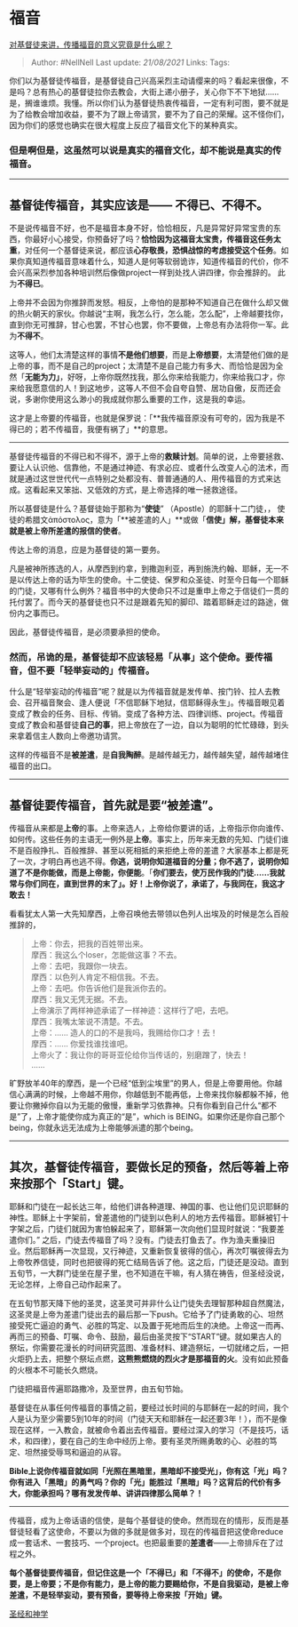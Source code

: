 # 福音
[对基督徒来讲，传播福音的意义究竟是什么呢？](https://www.zhihu.com/question/263977309/answer/632349355)

> Author: #NellNell 
Last update: *21/08/2021* 
Links:
Tags:  

你们以为基督徒传福音，是基督徒自己兴高采烈主动请缨来的吗？看起来很像，不是吗？总有热心的基督徒拉你去教会，大街上递小册子，关心你下不下地狱……是，搁谁谁烦。我懂。所以你们认为基督徒热衷传福音，一定有利可图，要不就是为了给教会增加收益，要不为了跟上帝请赏，要不为了自己的荣耀。这不怪你们，因为你们的感觉也确实在很大程度上反应了福音文化下的某种真实。

### 但是啊但是，这虽然可以说是真实的福音文化，却不能说是真实的传福音。

---

## 基督徒传福音，其实应该是—— 不得已、不得不。

不是说传福音不好，也不是福音本身不好，恰恰相反，凡是异常好异常宝贵的东西，你最好小心接受，你预备好了吗？**恰恰因为这福音太宝贵，传福音这任务太重**，对任何一个基督徒来说，都应该**心存敬畏，恐惧战惊的考虑接受这个任务**。如果你真知道传福音意味着什么，知道人是何等软弱诡诈，知道传福音的代价，你不会兴高采烈参加各种培训然后像做project一样到处找人讲四律，你会推辞的。 此为**不得已**。

上帝并不会因为你推辞而发怒。相反，上帝怕的是那种不知道自己在做什么却又做的热火朝天的家伙。你越说“主啊，我怎么行，怎么能，怎么配”，上帝越要找你，直到你无可推辞，甘心也罢，不甘心也罢，你不要做，上帝总有办法将你一军。此为**不得不**。

这等人，他们太清楚这样的事情**不是他们想要**，而是**上帝想要**，太清楚他们做的是上帝的事，而不是自己的project；太清楚不是自己能力有多大、而恰恰是因为全然「**无能为力」**，好呀，上帝你既然找我，那么你来给我能力，你来给我口才，你来给我愿意信的人！到这地步，这等人不但不会自夸自赞、居功自傲，反而还会说，多谢你使用这么渺小的我成就你那么重要的工作，这是我的幸运。

这才是上帝要的传福音，也就是保罗说：「**我传福音原没有可夸的，因为我是不得已的；若不传福音，我便有祸了」**的意思。

---

  

基督徒传福音的不得已和不得不，源于上帝的**救赎计划**。简单的说，上帝要拯救、要让人认识他、信靠他，不是通过神迹、有求必应、或者什么改变人心的法术，而就是通过这世世代代一点特别之处都没有、普普通通的人、用传福音的方式来达成。这看起来又笨拙、又低效的方式，是上帝选择的唯一拯救途径。

所以基督徒是什么？基督徒始于那称为“**使徒**” （Apostle）的耶稣十二门徒，， 使徒的希腊文ἀπόστολος，意为「**被差遣的人」**或做「**信使」**解，基督徒本来就是**被上帝所差遣的报信的使者**。

传达上帝的消息，应是为基督徒的第一要务。

凡是被神所拣选的人，从摩西到约拿，到撒迦利亚，再到施洗约翰、耶稣，无一不是以传达上帝的话为毕生的使命。十二使徒、保罗和众圣徒、时至今日每一个耶稣的门徒，又哪有什么例外？福音书中的大使命只不过是重申上帝之于信徒们一贯的托付罢了。而今天的基督徒也只不过是跟着先知的脚印、踏着耶稣走过的路途，做份内之事而已。

因此，基督徒传福音，是必须要承担的使命。

### **然而，吊诡的是，基督徒却不应该轻易「从事」这个使命。要传福音，但不要「轻举妄动的」传福音。**

什么是“轻举妄动的传福音”呢？就是以为传福音就是发传单、按门铃、拉人去教会、召开福音聚会、逢人便说「不信耶稣下地狱，信耶稣得永生」。传福音眼见着变成了教会的任务、目标、传销。变成了各种方法、四律训练、project。传福音变成了教会和基督徒**自己的事**，把上帝放在了一边，自以为聪明的忙忙碌碌，到头来拿着信主人数向上帝邀功请赏。

这样的传福音不是**被差遣**，是**自我陶醉**。是越传越无力，越传越失望，越传越堵住福音的出口。

---

## 基督徒要传福音，首先就是要“被差遣”。

传福音从来都是**上帝**的事。上帝来选人，上帝给你要讲的话，上帝指示你向谁传、如何传。这些任务的主语无一例外是**上帝**。事实上，历年来无数的先知、门徒们谁不是百般挣扎、百般推辞、甚至以死相抵的来拒绝上帝的差遣？大家基本上都是死了一次，才明白再也逃不得。**你逃，说明你知道福音的分量；你不逃了，说明你知道了不是你能做，而是上帝能，你便能**。「**你们要去，使万民作我的门徒……我就常与你们同在，直到世界的末了」。好！上帝你说了，承诺了，与我同在，我这才敢去！**

看看犹太人第一大先知摩西，上帝召唤他去带领以色列人出埃及的时候是怎么百般推辞的，

> 上帝：你去，把我的百姓带出来。  
> 摩西：我这么个loser，怎能做这事？不去。  
> 上帝：去吧，我跟你一块去。  
> 摩西：以色列人肯定不相信我。不去。  
> 上帝：去吧。你告诉他们是我派你去的。  
> 摩西：我又无凭无据。不去。  
> 上帝演示了两样神迹承诺了一样神迹：这样行了吧，去吧。  
> 摩西：我嘴太笨说不清楚。不去。  
> 上帝：…… 造人的口的不是我吗，我赐给你口才！去！  
> 摩西：…… 你爱找谁找谁吧。  
> 上帝火了：我让你的哥哥亚伦给你当传话的，别磨蹭了，快去！  
> ……

旷野放羊40年的摩西，是一个已经“低到尘埃里”的男人，但是上帝要用他。你越信心满满的时候，上帝越不用你，你越低到不能再低，上帝来找你躲都躲不掉，他要让你撇掉你自以为无能的傲慢，重新学习依靠神。只有你看到自己什么“都不是”了，上帝才能使你成为真正的“是”，which is BEING。如果你还是你自己那个being，你就永远无法成为上帝能够派遣的那个being。

---

## 其次，基督徒传福音，要做长足的预备，然后等着上帝来按那个「Start」键。

耶稣和门徒在一起长达三年，给他们讲各种道理、神国的事、也让他们见识耶稣的神性。耶稣上十字架前，曾差遣他的门徒到以色利人的地方去传福音。耶稣被钉十字架之后，门徒们就因为害怕躲起来了，耶稣第一次向他们显现时就说：“我要差遣你们。” 之后，门徒去传福音了吗？没有。门徒去打鱼去了。作为渔夫重操旧业。然后耶稣再一次显现，又行神迹，又重新恢复彼得的信心，再次叮嘱彼得去为上帝牧养信徒，同时也把彼得的死亡结局告诉了他。这之后，门徒还是没动。直到五旬节，一大群门徒坐在屋子里，也不知道在干嘛，有人猜在祷告，但圣经没说，无论怎样，上帝自己动作起来了。

在五旬节那天降下他的圣灵，这圣灵可并非什么让门徒失去理智那种超自然魔法，这圣灵是上帝为差遣门徒出去的最后那一下push。它给予了门徒勇敢的心、坦然接受死亡逼迫的勇气、必胜的笃定、以及置于死地而后生的决绝。上帝这一而再、再而三的预备、叮嘱、命令、鼓励，最后由圣灵按下“START”键。就如果古人的祭坛，你需要花漫长的时间研究蓝图、准备材料、建造祭坛，一切就绪之后，一把火炬扔上去，把整个祭坛点燃，**这熊熊燃烧的烈火才是那福音的火**。没有如此预备的火根本不可能长久燃烧。

门徒把福音传遍耶路撒冷，及至世界，由五旬节始。

基督徒在从事任何传福音的事情之前，要经过长时间的与耶稣在一起的时间，我个人是认为至少需要5到10年的时间（门徒天天和耶稣在一起还要3年！），而不是像现在这样，一入教会，就被命令着出去传福音。要经过深入的学习（不是技巧，话术，和四律），要在自己的生命中经历上帝。要有圣灵所赐勇敢的心、必胜的笃定、坦然接受辱骂和逼迫的从容。

**Bible上说你传福音就如同「光照在黑暗里，黑暗却不接受光」，你有这「光」吗？你有进入「黑暗」的勇气吗？你的「光」能胜过「黑暗」吗？这背后的代价有多大，你能承担吗？哪有发发传单、讲讲四律那么简单？！**

---

传福音，成为上帝话语的信使，是每个基督徒的使命。然而现在的情形，反而是基督徒轻看了这使命，不要以为做的多就是做多对，现在的传福音把这使命reduce成一套话术、一套技巧、一个project。也把最重要的**差遣者**——上帝排斥在了过程之外。

**每个基督徒要传福音，但记住这是一个「不得已」和「不得不」的使命，不是你要，是上帝要；不是你有能力，是上帝的能力要赐给你，不是自我驱动，是被上帝差遣，不是轻举妄动，要有预备，要等待上帝来按「开始」键。**

[圣经和神学](https://www.zhihu.com/collection/313814574)